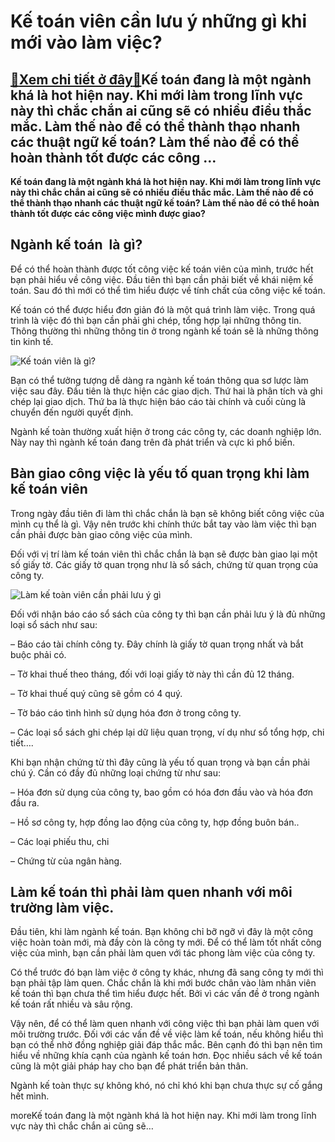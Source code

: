 Kế toán viên cần lưu ý những gì khi mới vào làm việc?
=====================================================

[:gift:Xem chi tiết ở đây:gift:](https://hddtvn.com/ke-toan-vien-can-luu-y-nhung-gi-khi-moi-vao-lam-viec/)Kế toán đang là một ngành khá là hot hiện nay. Khi mới làm trong lĩnh vực này thì chắc chắn ai cũng sẽ có nhiều điều thắc mắc. Làm thế nào để có thể thành thạo nhanh các thuật ngữ kế toán? Làm thế nào để có thể hoàn thành tốt được các công …
-------------------------------------------------------------------------------------------------------------------------------------------------------------------------------------------------------------------------------------------------

**Kế toán đang là một ngành khá là hot hiện nay. Khi mới làm trong lĩnh vực này thì chắc chắn ai cũng sẽ có nhiều điều thắc mắc. Làm thế nào để có thể thành thạo nhanh các thuật ngữ kế toán? Làm thế nào để có thể hoàn thành tốt được các công việc mình được giao?** 


**Ngành kế toán  là gì?**
-------------------------


Để có thể hoàn thành được tốt công việc kế toán viên của mình, trước hết bạn phải hiểu về công việc. Đầu tiên thì bạn cần phải biết về khái niệm kế toán. Sau đó thì mới có thể tìm hiểu được về tính chất của công việc kế toán.


Kế toán có thể được hiểu đơn giản đó là một quá trình làm việc. Trong quá trình là việc đó thì bạn cần phải ghi chép, tổng hợp lại những thông tin. Thông thường thì những thông tin ở trong ngành kế toán sẽ là những thông tin kinh tế.


![Kế toán viên là gì?](https://hddtvn.com/wp-content/uploads/2021/01/khai-niem-thue-thu-nhap-doanh-nghiep.jpg)


Bạn có thể tưởng tượng dễ dàng ra ngành kế toán thông qua sơ lược làm việc sau đây. Đầu tiên là thực hiện các giao dịch. Thứ hai là phân tích và ghi chép lại giao dịch. Thứ ba là thực hiện báo cáo tài chính và cuối cùng là chuyển đến người quyết định.


Ngành kế toàn thường xuất hiện ở trong các công ty, các doanh nghiệp lớn. Này nay thì ngành kế toán đang trên đà phát triển và cực kì phổ biến.


**Bàn giao công việc là yếu tố quan trọng khi làm kế toán viên**
----------------------------------------------------------------


Trong ngày đầu tiên đi làm thì chắc chắn là bạn sẽ không biết công việc của mình cụ thể là gì. Vậy nên trước khi chính thức bắt tay vào làm việc thì bạn cần phải được bàn giao công việc của mình.


Đối với vị trí làm kế toán viên thì chắc chắn là bạn sẽ được bàn giao lại một số giấy tờ. Các giấy tờ quan trọng như là sổ sách, chứng từ quan trọng của công ty.


![Làm kế toàn viên cần phải lưu ý gì](https://hddtvn.com/wp-content/uploads/2021/01/taxe.jpg)


Đối với nhận báo cáo sổ sách của công ty thì bạn cần phải lưu ý là đủ những loại sổ sách như sau:  

– Báo cáo tài chính công ty. Đây chính là giấy tờ quan trọng nhất và bắt buộc phải có.  

– Tờ khai thuế theo tháng, đối với loại giấy tờ này thì cần đủ 12 tháng.  

– Tờ khai thuế quý cũng sẽ gồm có 4 quý.  

– Tờ báo cáo tình hình sử dụng hóa đơn ở trong công ty.  

– Các loại sổ sách ghi chép lại dữ liệu quan trọng, ví dụ như sổ tổng hợp, chi tiết….  

Khi bạn nhận chứng từ thì đây cũng là yếu tố quan trọng và bạn cần phải chú ý. Cần có đầy đủ những loại chứng từ như sau:  

– Hóa đơn sử dụng của công ty, bao gồm có hóa đơn đầu vào và hóa đơn đầu ra.  

– Hồ sơ công ty, hợp đồng lao động của công ty, hợp đồng buôn bán..  

– Các loại phiếu thu, chi  

– Chứng từ của ngân hàng.


**Làm kế toán thì phải làm quen nhanh với môi trường làm việc.**
----------------------------------------------------------------


Đầu tiên, khi làm ngành kế toán. Bạn không chỉ bỡ ngỡ vì đây là một công việc hoàn toàn mới, mà đầy còn là công ty mới. Để có thể làm tốt nhất công việc của mình, bạn cần phải làm quen với tác phong làm việc của công ty.


Có thể trước đó bạn làm việc ở công ty khác, nhưng đã sang công ty mới thì bạn phải tập làm quen. Chắc chắn là khi mới bước chân vào làm nhân viên kế toán thì bạn chưa thể tìm hiểu được hết. Bởi vì các vấn đề ở trong ngành kế toán rất nhiều và sâu rộng.


Vậy nên, để có thể làm quen nhanh với công việc thì bạn phải làm quen với môi trường trước. Đối với các vấn đề về việc làm kế toán, nếu không hiểu thì bạn có thể nhờ đồng nghiệp giải đáp thắc mắc. Bên cạnh đó thì bạn nên tìm hiểu về những khía cạnh của ngành kế toán hơn. Đọc nhiều sách về kế toán cũng là một giải pháp hay cho bạn để phát triển bản thân.


Ngành kế toàn thực sự không khó, nó chỉ khó khi bạn chưa thực sự cố gắng hết mình.



moreKế toán đang là một ngành khá là hot hiện nay. Khi mới làm trong lĩnh vực này thì chắc chắn ai cũng sẽ…

